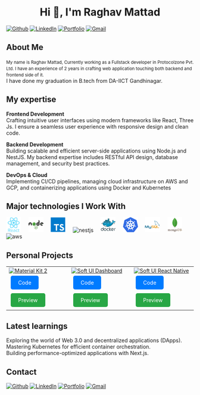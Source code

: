 <h1 align="center">Hi 👋, I'm Raghav Mattad</h1>

[![Github](https://img.shields.io/badge/Github-100000?style=flat&logo=github&logoColor=white)](https://github.com/creativetimofficial)
[![LinkedIn](https://img.shields.io/badge/LinkedIn-0077B5?style=flat&logo=linkedin&logoColor=white)](https://www.linkedin.com/in/creative-tim-1b54778b)
[![Portfolio](https://img.shields.io/badge/Portfolio-000000?style=flat&logo=portfolio&logoColor=white)](https://yourportfolio.com)
[![Gmail](https://img.shields.io/badge/Gmail-D14836?style=flat&logo=gmail&logoColor=white)](mailto:your.email@example.com)


## About Me

<small> My name is Raghav Mattad, Currently working as a Fullstack developer in Protocolzone Pvt. Ltd.
I have an experience of 2 years in crafting web application touching both backend and frontend side of it. </small>
</br>
I have done my graduation in B.tech from DA-IICT Gandhinagar.</small>

## My expertise

<b>Frontend Development</b> <br>
Crafting intuitive user interfaces using modern frameworks like React, Three Js. I ensure a seamless user experience with responsive design and clean code.

<b>Backend Development</b> <br>
Building scalable and efficient server-side applications using Node.js and NestJS. My backend expertise includes RESTful API design, database management, and security best practices.

<b>DevOps & Cloud</b> <br>
Implementing CI/CD pipelines, managing cloud infrastructure on AWS and GCP, and containerizing applications using Docker and Kubernetes

## Major technologies I Work With
<p>
  <img src="https://raw.githubusercontent.com/devicons/devicon/master/icons/react/react-original-wordmark.svg" alt="React" width="40" height="40"/>&nbsp;&nbsp;&nbsp;&nbsp;
  <img src="https://raw.githubusercontent.com/devicons/devicon/master/icons/nodejs/nodejs-original-wordmark.svg" alt="Node.js" width="40" height="40"/>&nbsp;&nbsp;&nbsp;&nbsp;
  <img src="https://raw.githubusercontent.com/devicons/devicon/master/icons/typescript/typescript-original.svg" alt="TypeScript" width="40" height="40"/>&nbsp;&nbsp;&nbsp;&nbsp;
  <img src="https://nestjs.com/img/logo_text.svg" alt="nestjs" width="40" height="40"/>&nbsp;&nbsp;&nbsp;&nbsp;
  <img src="https://raw.githubusercontent.com/devicons/devicon/master/icons/docker/docker-original-wordmark.svg" alt="Docker" width="40" height="40"/>&nbsp;&nbsp;&nbsp;&nbsp;
  <img src="https://raw.githubusercontent.com/kubernetes/kubernetes/master/logo/logo.png" alt="kubernetes" width="40" height="40"/>&nbsp;&nbsp;&nbsp;&nbsp;
  <img src="https://raw.githubusercontent.com/devicons/devicon/master/icons/mysql/mysql-original-wordmark.svg" alt="MySQL" width="40" height="40"/>&nbsp;&nbsp;&nbsp;&nbsp;
  <img src="https://raw.githubusercontent.com/devicons/devicon/master/icons/mongodb/mongodb-original-wordmark.svg" alt="MongoDB" width="40" height="40"/>&nbsp;&nbsp;&nbsp;&nbsp;
  <img src="https://cdn.jsdelivr.net/gh/devicons/devicon/icons/amazonwebservices/amazonwebservices-original-wordmark.svg" alt="aws" width="40" height="40"/>
</p>

## Personal Projects

<div align="center">

<table>
  <tr>
    <td>
      <a href="https://www.creative-tim.com/product/material-kit" target="_blank">
        <img src="https://s3.amazonaws.com/creativetim_bucket/products/38/original/material-kit.jpg?1633601280" alt="Material Kit 2" width="150" height="150" />
      </a>
      <br />
      <a href="https://www.creative-tim.com/product/material-kit" target="_blank" style="display: inline-block; padding: 10px 20px; margin: 5px; font-size: 14px; text-decoration: none; color: white; background-color: #007bff; border-radius: 5px;">Code</a>
      <a href="https://demos.creative-tim.com/material-kit/index.html" target="_blank" style="display: inline-block; padding: 10px 20px; margin: 5px; font-size: 14px; text-decoration: none; color: white; background-color: #28a745; border-radius: 5px;">Preview</a>
    </td>
    <td>
      <a href="https://www.creative-tim.com/product/soft-ui-dashboard" target="_blank">
        <img src="https://s3.amazonaws.com/creativetim_bucket/products/450/original/opt_sd_free_thumbnail.jpg?1617715816" alt="Soft UI Dashboard" width="150" height="150" />
      </a>
      <br />
      <a href="https://www.creative-tim.com/product/soft-ui-dashboard" target="_blank" style="display: inline-block; padding: 10px 20px; margin: 5px; font-size: 14px; text-decoration: none; color: white; background-color: #007bff; border-radius: 5px;">Code</a>
      <a href="https://demos.creative-tim.com/soft-ui-dashboard/pages/dashboard.html" target="_blank" style="display: inline-block; padding: 10px 20px; margin: 5px; font-size: 14px; text-decoration: none; color: white; background-color: #28a745; border-radius: 5px;">Preview</a>
    </td>
    <td>
      <a href="https://www.creative-tim.com/product/soft-ui-react-native" target="_blank">
        <img src="https://s3.amazonaws.com/creativetim_bucket/products/490/original/opt_soft_ui_react_native_thumbnail.jpg?1625576346" alt="Soft UI React Native" width="150" height="150" />
      </a>
      <br />
      <a href="https://www.creative-tim.com/product/soft-ui-react-native" target="_blank" style="display: inline-block; padding: 10px 20px; margin: 5px; font-size: 14px; text-decoration: none; color: white; background-color: #007bff; border-radius: 5px;">Code</a>
      <a href="https://demos.creative-tim.com/soft-ui-react-native/" target="_blank" style="display: inline-block; padding: 10px 20px; margin: 5px; font-size: 14px; text-decoration: none; color: white; background-color: #28a745; border-radius: 5px;">Preview</a>
    </td>
  </tr>
</table>

</div>


## Latest learnings
Exploring the world of Web 3.0 and decentralized applications (DApps). <br>
Mastering Kubernetes for efficient container orchestration. <br>
Building performance-optimized applications with Next.js. <br>


## Contact

[![Github](https://img.shields.io/badge/Github-100000?style=flat&logo=github&logoColor=white)](https://github.com/creativetimofficial)
[![LinkedIn](https://img.shields.io/badge/LinkedIn-0077B5?style=flat&logo=linkedin&logoColor=white)](https://www.linkedin.com/in/creative-tim-1b54778b)
[![Portfolio](https://img.shields.io/badge/Portfolio-000000?style=flat&logo=portfolio&logoColor=white)](https://yourportfolio.com)
[![Gmail](https://img.shields.io/badge/Gmail-D14836?style=flat&logo=gmail&logoColor=white)](mailto:your.email@example.com)

